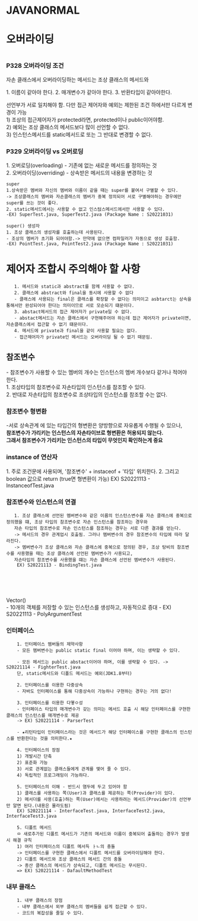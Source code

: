 # JAVANORMAL

<h1> 오버라이딩 <h1>
<h3>P328  오버라이딩 조건</h3>
<div>
<p>자손 클래스에서 오버라이딩하는 메서드는 조상 클래스의 메서드와</p>
<p>1. 이름이 같아야 한다.
2. 매개변수가 같아야 한다.
3. 반환타입이 같아야한다.</p>
 선언부가 서로 일치해야 함. 다만 접근 제어자와 예외는 제한된 조건 하에서만 다르게 변경이 가능  <br>
  1) 조상의 접근제어자가 protected라면, protected이나  public이어야함. <br>
  2) 예외는 조상 클래스의 메서드보다 많이 선언할 수 없다. <br>
  3) 인스턴스메서드를 static메서드로 또는 그 반대로 변경할 수 없다.
  </div>
  
  
  <div>
    <h3>P329  오버라이딩 vs 오버로딩</h3>
    1. 오버로딩(overloading) - 기존에 없는 새로운 메서드를 정의하는 것 <br>
    2. 오버라이딩(overriding) - 상속받은 메서드의 내용을 변경하는 것
  </div>
  
  
  
    super
    1.상속받은 멤버와 자신의 멤버와 이름이 같을 때는 super를 붙여서 구별할 수 있다. 
    -> 조상클래스의 멤버와 자손클래스의 멤버가 중복 정의되어 서로 구별해야하는 경우에만 super를 쓰는 것이 좋다.
    2. static메서드에서는 사용할 수 없고 인스턵스메서드에서만 사용할 수 있다. 
    -EX) SuperTest.java, SuperTest2.java (Package Name : S20221031)
    
    super() 생성자
    1. 조상 클래스의 생성자를 호출하는데 사용된다.
    - 조상의 멤버가 초기화 되어야함.-> 만약에 없으면 컴파일러가 자동으로 생성 호출함.
    -EX) PointTest.java, PointTest2.java (Package Name : S20221031)
 
 
 <h1>제어자 조합시 주의해야 할 사항</h1>
     
       1. 메서드와 static과 abstract를 함께 사용할 수 없다.
       2. 클래스에 abstract와 final을 동시에 사용할 수 없다
       - 클래스에 사용되는 final은 클래스를 확장할 수 없다는 의미이고 asbtarct는 상속을 통해서만 완성되어야 한다는 의미이므로 서로 모순되기 떄문이다.
       3. abstact메서드의 접근 제어자가 private일 수 없다.
       - abstact메서드는 자손 클래스에서 구현해주어야 하는데 접근 제어자가 private이면, 자손클래스에서 접근할 수 없기 떄문이다.
       4. 메서드에 private과 final을 같이 사용할 필요는 없다.
       - 접근제어자가 private인 메서드는 오버라이딩 될 수 없기 때문임.
      
 <h2>참조변수</h2>
      - 참조변수가 사용할 수 있는 멤버의 개수는 인스턴스의 멤버 개수보다 같거나 적어야 한다.<br>
       1. 조상타입의 참조변수로 자손타입의 인스턴스를 참조할 수 있다. <br>
       2. 반대로 자손타입의 참조변수로 조상타입의 인스턴스를 참조할 수는 없다.
  <h3>참조변수 형변환</h3>
  -서로 상속관계 에 있는 타입간의 형변환은 양방향으로 자유롭게 수행될 수 있으나, <br>
  <b>참조변수가 가리키는 인스턴스의 자손타이브로 형변환은 허용되지 않는다. </b><br>
  <b> 그래서 참조변수가 가리키는 인스턴스의 타입이 무엇인지 확인하는게 중요 </b>
  
      
 <h3>instance of 연산자</h2>  
    1. 주로 조건문에 사용되며,  '참조변수' + instaceof + '타입' 위치한다.
    2. 그리고 boolean 값으로 return (true면 형변환이 가능)
    EX) S20221113 - InstanceofTest.java
    
<h3>참조변수와 인스턴스의 연결</h2>    


       1. 조상 클래스에 선언된 멤버변수와 같은 이름의 인스턴스변수를 자손 클래스에 중복으로 정의했을 떄, 조상 타입의 참조변수로 자손 인스턴스를 참조하는 경우와
       자손 타입의 참조변수로 자손 인스턴스를 참조하는 경우는 서로 다른 결과를 얻는다.
       -> 메서드의 경우 관계업시 호출됨. 그러나 멤버변수의 경우 참조변수의 타입에 따라 달라진다. 
       -> 멤버변수가 조상 클래스와 자손 클래스에 중복으로 정의된 경우, 조상 탕비의 참조변수를 사용했을 때는 조상 클래스에 선언된 멤버변수가 사용되고,
       자손타입의 참조변수를 사용했을 떄는 자손 클래스에 선언된 멤버변수가 사용된다.
        EX) S20221113 - BindingTest.java

<br>
<br>
<br>
<p> Vector()  <br>
- 10개의 객체를 저장할 수 있는 인스턴스를 생성하고, 자동적으로 증대 - EX) S20221113 - PolyArgumentTest</p>


<h3> 인터페이스 </h3>


        1. 인터페이스 멤버들의 제약사항
        - 모든 멤버변수는 public static final 이어야 하며, 이는 생략할 수 있다.
        
        - 모든 메서드는 public abstact이어야 하며, 이를 생략할 수 있다. -> S20221114 - FighterTest.java
        단, static메서드와 디폴드 메서드는 예외(JDK1.8부터)
        
        2. 인터페이스를 이용한 다중상속
        - 자바도 인터페이스를 통해 다중상속이 가능하나 구현하는 경우는 거의 없다!
        
        3. 인터페이스를 이용한 다옇ㅇ성
        - 인터페이스 타입의 매개변수가 갖는 의미는 메서드 호출 시 해당 인터페이스를 구현한 클래스의 인스턴스를 매개변수로 제공
        -> EX) S20221114 - ParserTest
        
        - ★리턴타입이 인터페이스라는 것은 메서드가 해당 인터페이스를 구현한 클래스의 인스턴스를 반환한다는 것을 의미한다.★
        
        4. 인터페이스의 장점
        1) 개발시간 단축
        2) 표준화 가능
        3) 서로 관계없는 클래스들에게 관계를 맺어 줄 수 있다.
        4) 독립적인 프로그래밍이 가능하다.
        
        5. 인터페이스의 이해 - 반드시 염두에 두고 있어야 함
        1) 클래스를 사용하는 쪽(User)과 클래스를 제공하는 쪽(Provider)이 있다.
        2) 메서더를 사용(호출)하는 쪽(User)에서는 사용하려는 메서드(Provider)의 선언부만 알면 된다.(내용은 몰라도됨)
        EX) S20221114 - InterfaceTest.java, InterfaceTest2.java, InterfaceTest3.java
        
        5. 디폴트 메서드
        ㅁ 새로추가된 디폴트 메서드가 기존의 메서드와 이름이 중복되어 출돌하는 경우가 발생시 해결 규칙
        1) 여러 인터페이스의 디폴트 메서득 ㅏㄴ의 충돌
        -> 인터페이스를 구현한 클래스에서 디폴트 메서드를 오버라이딩해야 한다.
        2) 디폴트 메서드와 조상 클래스의 메서드 간의 충돌
        -> 종산 클래스의 메서드가 상속되고, 디폴트 메서드는 무시된다.
        => EX) S20221114 - DafaultMethodTest
        
       
<h3> 내부 클래스 </h3>


        1. 내부 클래스의 장점
        - 내부 클래스에서 외부 클래스의 멤버들을 쉽게 접근할 수 있다.
        - 코드의 복잡성을 줄일 수 있다.
